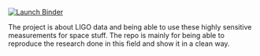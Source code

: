 [![Launch Binder](https://mybinder.org/badge_logo.svg)](https://mybinder.org/v2/gh/UCB-stat-159-f25/hw3-WGoogle/main)

The project is about LIGO data and being able to use these highly sensitive measurements for space stuff. The repo is mainly for being able to reproduce the research done in this field and show it in a clean way. 
